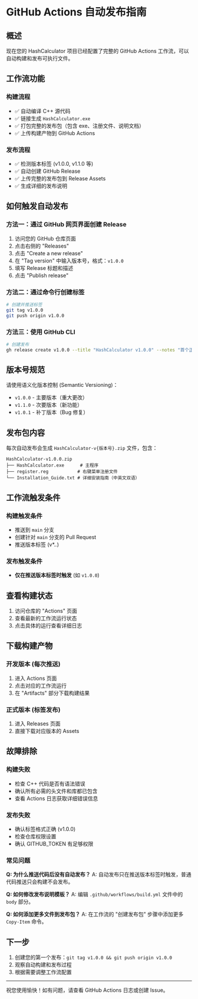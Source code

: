 # GitHub Actions 自动发布指南

## 概述

现在您的 HashCalculator 项目已经配置了完整的 GitHub Actions 工作流，可以自动构建和发布可执行文件。

## 工作流功能

### 构建流程
- ✅ 自动编译 C++ 源代码
- ✅ 链接生成 `HashCalculator.exe`
- ✅ 打包完整的发布包（包含 exe、注册文件、说明文档）
- ✅ 上传构建产物到 GitHub Actions

### 发布流程
- ✅ 检测版本标签 (v1.0.0, v1.1.0 等)
- ✅ 自动创建 GitHub Release
- ✅ 上传完整的发布包到 Release Assets
- ✅ 生成详细的发布说明

## 如何触发自动发布

### 方法一：通过 GitHub 网页界面创建 Release

1. 访问您的 GitHub 仓库页面
2. 点击右侧的 "Releases" 
3. 点击 "Create a new release"
4. 在 "Tag version" 中输入版本号，格式：`v1.0.0`
5. 填写 Release 标题和描述
6. 点击 "Publish release"

### 方法二：通过命令行创建标签

```bash
# 创建并推送标签
git tag v1.0.0
git push origin v1.0.0
```

### 方法三：使用 GitHub CLI

```bash
# 创建发布
gh release create v1.0.0 --title "HashCalculator v1.0.0" --notes "首个正式版本"
```

## 版本号规范

请使用语义化版本控制 (Semantic Versioning)：

- `v1.0.0` - 主要版本（重大更改）
- `v1.1.0` - 次要版本（新功能）
- `v1.0.1` - 补丁版本（Bug 修复）

## 发布包内容

每次自动发布会生成 `HashCalculator-v{版本号}.zip` 文件，包含：

```
HashCalculator-v1.0.0.zip
├── HashCalculator.exe      # 主程序
├── register.reg           # 右键菜单注册文件
└── Installation_Guide.txt # 详细安装指南（中英文双语）
```

## 工作流触发条件

### 构建触发条件
- 推送到 `main` 分支
- 创建针对 `main` 分支的 Pull Request
- 推送版本标签 (v*.*.*)

### 发布触发条件
- **仅在推送版本标签时触发** (如 `v1.0.0`)

## 查看构建状态

1. 访问仓库的 "Actions" 页面
2. 查看最新的工作流运行状态
3. 点击具体的运行查看详细日志

## 下载构建产物

### 开发版本 (每次推送)
1. 进入 Actions 页面
2. 点击对应的工作流运行
3. 在 "Artifacts" 部分下载构建结果

### 正式版本 (标签发布)
1. 进入 Releases 页面
2. 直接下载对应版本的 Assets

## 故障排除

### 构建失败
- 检查 C++ 代码是否有语法错误
- 确认所有必需的头文件和库都已包含
- 查看 Actions 日志获取详细错误信息

### 发布失败
- 确认标签格式正确 (v1.0.0)
- 检查仓库权限设置
- 确认 GITHUB_TOKEN 有足够权限

### 常见问题

**Q: 为什么推送代码后没有自动发布？**
A: 自动发布只在推送版本标签时触发，普通代码推送只会构建不会发布。

**Q: 如何修改发布说明模板？**
A: 编辑 `.github/workflows/build.yml` 文件中的 `body` 部分。

**Q: 如何添加更多文件到发布包？**
A: 在工作流的 "创建发布包" 步骤中添加更多 `Copy-Item` 命令。

## 下一步

1. 创建您的第一个发布：`git tag v1.0.0 && git push origin v1.0.0`
2. 观察自动构建和发布过程
3. 根据需要调整工作流配置

---

祝您使用愉快！如有问题，请查看 GitHub Actions 日志或创建 Issue。
